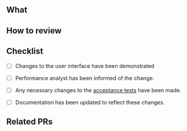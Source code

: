 ## What

<!-- Describe what you have changed and why -->

## How to review

<!-- Describe the steps required to review this PR.
For example:

1. Code Review
1. Deploy to sandpit with `./deploy-sandpit.sh -a`
1. Ensure that resources `x`, `y` and `z` were not changed
1. Visit [some url](https://some.sandpit.url/to/visit)
1. Log in
1. Ensure `x` message appears in a modal
-->

## Checklist

<!-- Change have been demonstrated
Changes to the user interface or content should be demonstrated to Content Design and Interaction Design before being merged. This is to ensure they are aware of changes and behaviours (for example, how error screens appear and whether invalid entries can be amended), and can make any necessary changes to Figma.

Include screenshots where possible, including those representing error states. Here are some examples:

- a PR that uses tables to display the screenshots https://github.com/govuk-one-login/authentication-frontend/pull/1187
- a PR that uses a dropdown to display the screenshots https://github.com/alphagov/di-infrastructure/pull/578

You can find example PRs from this repository that include screenshots through this search: https://github.com/govuk-one-login/authentication-frontend/pulls?q=is%3Apr+screenshots+is%3Aclosed+is%3Amerged  

Delete this item if the PR does not change the UI.
-->
- [ ] Changes to the user interface have been demonstrated

<!-- Performance analysis
Make sure that a performance analyst colleague in your team has been informed of any changes to the user interfaces or user journeys.

Delete this item if the PR does not change any UI or user journeys.
-->
- [ ] Performance analyst has been informed of the change.



<!-- Acceptance tests have been updated
This is to avoid failures occurring after a merge. The types of changes that may impact acceptance tests might be:

- changes to user journeys
- changes to the text of page titles
- changes to the text of interactive elements (such as links).

The Test Engineers on the Authentication Team will be happy to discuss any changes if you're unsure. 
-->
- [ ] Any necessary changes to the [acceptance tests](https://github.com/govuk-one-login/authentication-acceptance-tests) have been made.

<!-- Associated documentation has been updated
This might include updates to the README.md, Confluence pages etc.
-->
- [ ] Documentation has been updated to reflect these changes.

## Related PRs

<!-- Links to PRs in other repositories that are relevant to this PR.

This could be:
  - PRs that depend on this one
  - PRs this one depends on
  - If this work is being duplicated in other repos, other PRs
  - PRs which just provide context to this one. -->

<!-- Delete this section if not needed! -->
